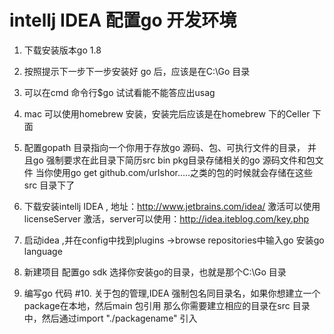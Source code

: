 # intellj IDEA 配置go 开发环境

1. 下载安装版本go 1.8
2. 按照提示下一步下一步安装好 go 后，应该是在C:\Go 目录
3. 可以在cmd 命令行$go 试试看能不能答应出usag
4. mac 可以使用homebrew 安装，安装完后应该是在homebrew 下的Celler 下面
5. 配置gopath 目录指向一个你用于存放go 源码、包、可执行文件的目录，
   并且go 强制要求在此目录下简历src bin pkg目录存储相关的go 源码文件和包文件
   当你使用go get github.com/urlshor.....之类的包的时候就会存储在这些src 目录下了
6. 下载安装intellj IDEA , 地址：http://www.jetbrains.com/idea/
	激活可以使用licenseServer 激活，server可以使用：http://idea.iteblog.com/key.php

7. 启动idea ,并在config中找到plugins ->browse repositories中输入go 安装go language
8. 新建项目 配置go sdk 选择你安装go的目录，也就是那个C:\Go 目录
9. 编写go 代码
#10. 关于包的管理,IDEA 强制包名同目录名，如果你想建立一个package在本地，然后main 包引用
	那么你需要建立相应的目录在src 目录中，然后通过import "./packagename" 引入
